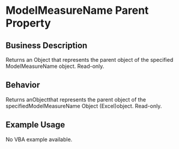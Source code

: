 # ModelMeasureName Parent Property

## Business Description
Returns an Object that represents the parent object of the specified ModelMeasureName object. Read-only.

## Behavior
Returns anObjectthat represents the parent object of the specifiedModelMeasureName Object (Excel)object. Read-only.

## Example Usage
No VBA example available.
